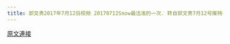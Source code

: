 ```yaml
---
title: 郭文贵2017年7月12日视频 20170712Snow最活泼的一次. 转自郭文贵7月12号推特视频.
---
```


[原文連接](https://gnews.org/ThreadView/53483523)


